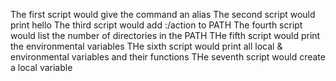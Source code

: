 The first script would give the command an alias
The second script would print hello <username>
The third script would add :/action to PATH
The fourth script would list the number of directories in the PATH
THe fifth script would print the environmental variables
THe sixth script would print all local & environmental variables and their functions
THe seventh script would create a local variable
